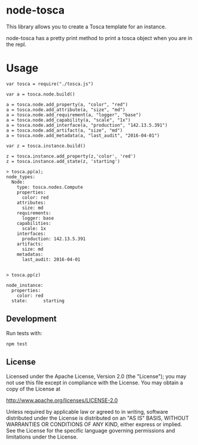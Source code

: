 # node-tosca

This library allows you to create a Tosca template for an instance. 

node-tosca has a pretty print method to print a tosca object when you are in the repl.

# Usage

```
var tosca = require("./tosca.js")

var a = tosca.node.build()

a = tosca.node.add_property(a, "color", "red")
a = tosca.node.add_attribute(a, "size", "md")
a = tosca.node.add_requirement(a, "logger", "base")
a = tosca.node.add_capability(a, "scale", "1x")
a = tosca.node.add_interface(a, "production", "142.13.5.391")
a = tosca.node.add_artifact(a, "size", "md")
a = tosca.node.add_metadata(a, "last_audit", "2016-04-01")

var z = tosca.instance.build()

z = tosca.instance.add_property(z,'color', 'red')
z = tosca.instance.add_state(z, 'starting')

> tosca.pp(a);
node_types:
  Node:
    type: tosca.nodes.Compute
    properties:
      color: red
    attributes:
      size: md
    requirements:
      logger: base
    capabilities:
      scale: 1x
    interfaces:
      production: 142.13.5.391
    artifacts:
      size: md
    metadatas:
      last_audit: 2016-04-01


> tosca.pp(z)

node_instance:
  properties:
    color: red
  state:      starting

```


## Development

Run tests with:

```
npm test
```

## License

Licensed under the Apache License, Version 2.0 (the "License");
you may not use this file except in compliance with the License.
You may obtain a copy of the License at

http://www.apache.org/licenses/LICENSE-2.0

Unless required by applicable law or agreed to in writing, software distributed under the License is distributed on an "AS IS" BASIS, WITHOUT WARRANTIES OR CONDITIONS OF ANY KIND, either express or implied. See the License for the specific language governing permissions and limitations under the License.
